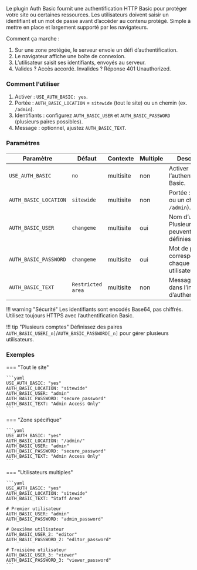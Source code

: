 Le plugin Auth Basic fournit une authentification HTTP Basic pour protéger votre site ou certaines ressources. Les utilisateurs doivent saisir un identifiant et un mot de passe avant d’accéder au contenu protégé. Simple à mettre en place et largement supporté par les navigateurs.

Comment ça marche :

1. Sur une zone protégée, le serveur envoie un défi d’authentification.
2. Le navigateur affiche une boîte de connexion.
3. L’utilisateur saisit ses identifiants, envoyés au serveur.
4. Valides ? Accès accordé. Invalides ? Réponse 401 Unauthorized.

### Comment l’utiliser

1. Activer : `USE_AUTH_BASIC: yes`.
2. Portée : `AUTH_BASIC_LOCATION` = `sitewide` (tout le site) ou un chemin (ex. `/admin`).
3. Identifiants : configurez `AUTH_BASIC_USER` et `AUTH_BASIC_PASSWORD` (plusieurs paires possibles).
4. Message : optionnel, ajustez `AUTH_BASIC_TEXT`.

### Paramètres

| Paramètre             | Défaut            | Contexte  | Multiple | Description                                                |
| --------------------- | ----------------- | --------- | -------- | ---------------------------------------------------------- |
| `USE_AUTH_BASIC`      | `no`              | multisite | non      | Activer l’authentification Basic.                          |
| `AUTH_BASIC_LOCATION` | `sitewide`        | multisite | non      | Portée : `sitewide` ou un chemin (ex. `/admin`).           |
| `AUTH_BASIC_USER`     | `changeme`        | multisite | oui      | Nom d’utilisateur. Plusieurs paires peuvent être définies. |
| `AUTH_BASIC_PASSWORD` | `changeme`        | multisite | oui      | Mot de passe correspondant à chaque utilisateur.           |
| `AUTH_BASIC_TEXT`     | `Restricted area` | multisite | non      | Message affiché dans l’invite d’authentification.          |

!!! warning "Sécurité"
    Les identifiants sont encodés Base64, pas chiffrés. Utilisez toujours HTTPS avec l’authentification Basic.

!!! tip "Plusieurs comptes"
    Définissez des paires `AUTH_BASIC_USER[_n]`/`AUTH_BASIC_PASSWORD[_n]` pour gérer plusieurs utilisateurs.

### Exemples

=== "Tout le site"

    ```yaml
    USE_AUTH_BASIC: "yes"
    AUTH_BASIC_LOCATION: "sitewide"
    AUTH_BASIC_USER: "admin"
    AUTH_BASIC_PASSWORD: "secure_password"
    AUTH_BASIC_TEXT: "Admin Access Only"
    ```

=== "Zone spécifique"

    ```yaml
    USE_AUTH_BASIC: "yes"
    AUTH_BASIC_LOCATION: "/admin/"
    AUTH_BASIC_USER: "admin"
    AUTH_BASIC_PASSWORD: "secure_password"
    AUTH_BASIC_TEXT: "Admin Access Only"
    ```

=== "Utilisateurs multiples"

    ```yaml
    USE_AUTH_BASIC: "yes"
    AUTH_BASIC_LOCATION: "sitewide"
    AUTH_BASIC_TEXT: "Staff Area"

    # Premier utilisateur
    AUTH_BASIC_USER: "admin"
    AUTH_BASIC_PASSWORD: "admin_password"

    # Deuxième utilisateur
    AUTH_BASIC_USER_2: "editor"
    AUTH_BASIC_PASSWORD_2: "editor_password"

    # Troisième utilisateur
    AUTH_BASIC_USER_3: "viewer"
    AUTH_BASIC_PASSWORD_3: "viewer_password"
    ```
